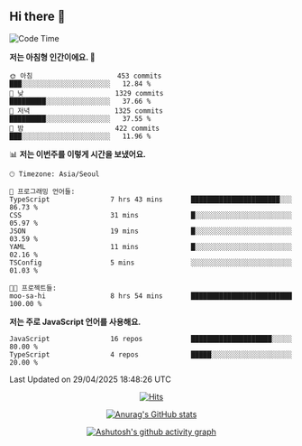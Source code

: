 ## Hi there 👋

<!--
**pnh135/pnh135** is a ✨ _special_ ✨ repository because its `README.md` (this file) appears on your GitHub profile.

Here are some ideas to get you started:

- 🔭 I’m currently working on ...
- 🌱 I’m currently learning ...
- 👯 I’m looking to collaborate on ...
- 🤔 I’m looking for help with ...
- 💬 Ask me about ...
- 📫 How to reach me: ...
- 😄 Pronouns: ...
- ⚡ Fun fact: ...
-->

<!--START_SECTION:waka-->
![Code Time](http://img.shields.io/badge/Code%20Time-265%20hrs%2029%20mins-blue)

**저는 아침형 인간이에요. 🐤** 

```text
🌞 아침                     453 commits         ███░░░░░░░░░░░░░░░░░░░░░░   12.84 % 
🌆 낮　                     1329 commits        █████████░░░░░░░░░░░░░░░░   37.66 % 
🌃 저녁                     1325 commits        █████████░░░░░░░░░░░░░░░░   37.55 % 
🌙 밤　                     422 commits         ███░░░░░░░░░░░░░░░░░░░░░░   11.96 % 
```


📊 **저는 이번주를 이렇게 시간을 보냈어요.** 

```text
🕑︎ Timezone: Asia/Seoul

💬 프로그래밍 언어들: 
TypeScript               7 hrs 43 mins       ██████████████████████░░░   86.73 % 
CSS                      31 mins             █░░░░░░░░░░░░░░░░░░░░░░░░   05.97 % 
JSON                     19 mins             █░░░░░░░░░░░░░░░░░░░░░░░░   03.59 % 
YAML                     11 mins             █░░░░░░░░░░░░░░░░░░░░░░░░   02.16 % 
TSConfig                 5 mins              ░░░░░░░░░░░░░░░░░░░░░░░░░   01.03 % 

🐱‍💻 프로젝트들: 
moo-sa-hi                8 hrs 54 mins       █████████████████████████   100.00 % 
```

**저는 주로 JavaScript 언어를 사용해요.** 

```text
JavaScript               16 repos            ████████████████████░░░░░   80.00 % 
TypeScript               4 repos             █████░░░░░░░░░░░░░░░░░░░░   20.00 % 
```




 Last Updated on 29/04/2025 18:48:26 UTC
<!--END_SECTION:waka-->

  <div align=center>
	
  [![Hits](https://hits.seeyoufarm.com/api/count/incr/badge.svg?url=https%3A%2F%2Fgithub.com%2Fpnh135&count_bg=%2379C83D&title_bg=%23555555&icon=&icon_color=%23E7E7E7&title=hits&edge_flat=false)](https://hits.seeyoufarm.com) 
	
  </div>

<div align=center>
	
[![Anurag's GitHub stats](https://github-readme-stats.vercel.app/api?username=pnh135&show_icons=true&theme=radical)](https://github.com/anuraghazra/github-readme-stats)

</div>

<div align=center>
	
[![Ashutosh's github activity graph](https://github-readme-activity-graph.vercel.app/graph?username=pnh135&theme=merko)](https://github.com/ashutosh00710/github-readme-activity-graph)

</div>
